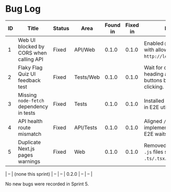 # Bug Log
| ID | Title | Status | Area | Found in | Fixed in | Notes |
|----|-------|--------|------|----------|----------|-------|
| 1  | Web UI blocked by CORS when calling API | Fixed  | API/Web | 0.1.0 | 0.1.0 | Enabled `@fastify/cors` with allowlist for `http://localhost:3000`. |
| 2  | Flaky Flag Quiz UI feedback test | Fixed | Tests/Web | 0.1.0 | 0.1.0 | Wait for question heading and 4 option buttons before clicking. |
| 3  | Missing `node-fetch` dependency in tests | Fixed | Tests | 0.1.0 | 0.1.0 | Installed and imported in E2E utilities. |
| 4  | API health route mismatch | Fixed | API/Tests | 0.1.0 | 0.1.0 | Aligned `/healthz` implementation and E2E waits. |
| 5  | Duplicate Next.js pages warnings | Fixed | Web | 0.1.0 | 0.1.0 | Removed redundant `.js` files shadowing `.ts/.tsx`. |

|  –  | (none this sprint) |  –  |  –  | 0.2.0 |  –  |  –  |

No new bugs were recorded in Sprint 5.

